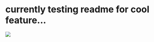 # currently testing readme for cool feature...

![](https://skillicons.dev/icons?i=js,html,css,wasm,py,cs,dotnet,bots,twitter,discord,instagram,ps,pr,php,ruby)